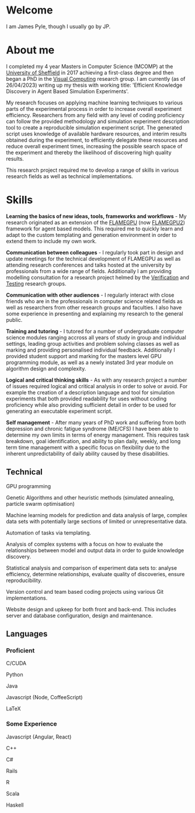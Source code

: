 # Welcome
I am James Pyle, though I usually go by JP.

# About me
I completed my 4 year Masters in Computer Science (MCOMP) at the [University of Sheffield](https://www.sheffield.ac.uk) in 2017 achieving a first-class degree and then began a PhD in the [Visual Computing](https://www.sheffield.ac.uk/dcs/research/groups/visual-computing) research group. I am currently (as of 26/04/2023) writing up my thesis with working title: 'Efficient Knowledge Discovery in Agent Based Simulation Experiments'.

My research focuses on applying machine learning techniques to various parts of the experimental process in order to increase overall experiment efficiency. Researchers from any field with any level of coding proficiency can follow the provided methodology and simulation experiment description tool to create a reproducible simulation experiment script. The generated script uses knowledge of available hardware resources, and interim results obtained during the experiment, to efficiently delegate these resources and reduce overall experiment times, increasing the possible search space of the experiment and thereby the likelihood of discovering high quality results.

This research project required me to develop a range of skills in various research fields as well as technical implementations.

# Skills

**Learning the basics of new ideas, tools, frameworks and workflows** - My research originated as an extension of the [FLAMEGPU](https://github.com/FLAMEGPU) (now [FLAMEGPU2](https://github.com/FLAMEGPU/FLAMEGPU2)) framework for agent based models. This required me to quickly learn and adapt to the custom templating and generation environment in order to extend them to include my own work.

**Communication between colleagues** - I regularly took part in design and update meetings for the technical development of FLAMEGPU as well as attending research conferences and talks hosted at the university by professionals from a wide range of fields. Additionally I am providing modelling consultation for a research project helmed by the [Verification](https://www.sheffield.ac.uk/dcs/research/groups/verification) and [Testing](https://www.sheffield.ac.uk/dcs/research/groups/testing) research groups.

**Communication with other audiences** - I regularly interact with close friends who are in the professionals in computer science related fields as well as researchers from other research groups and faculties. I also have some experience in presenting and explaining my research to the general public. 

**Training and tutoring** - I tutored for a number of undergraduate computer science modules ranging accross all years of study in group and individual settings, leading group activities and problem solving classes as well as marking and providing personalised individual feedback. Additionally I provided student support and marking for the masters level GPU programming module, as well as a newly instated 3rd year module on algorithm design and complexity.

**Logical and critical thinking skills** - As with any research project a number of issues required logical and critical analysis in order to solve or avoid. For example the creation of a description language and tool for simulation experiments that both provided readability for uses without coding proficiency while also providing sufficient detail in order to be used for generating an executable experiment script. 

**Self management** - After many years of PhD work and suffering from both depression and chronic fatigue syndrome (ME/CFS) I have been able to determine my own limits in terms of energy management. This requires task breakdown, goal identification, and ability to plan daily, weekly, and long term time management with a specific focus on flexibility due to the inherent unpredictability of daily ability caused by these disabilities.

## Technical
GPU programming

Genetic Algorithms and other heuristic methods (simulated annealing, particle swarm optimisation)

Machine learning models for prediction and data analysis of large, complex data sets with potentially large sections of limited or unrepresentative data.

Automation of tasks via templating.

Analysis of complex systems with a focus on how to evaluate the relationships between model and output data in order to guide knowledge discovery.

Statistical analysis and comparison of experiment data sets to: analyse efficiency, determine relationships, evaluate quality of discoveries, ensure reproducibility.

Version control and team based coding projects using various Git implementations.

Website design and upkeep for both front and back-end. This includes server and database configuration, design and maintenance.

## Languages
### Proficient
C/CUDA

Python

Java

Javascript (Node, CoffeeScript)

LaTeX

### Some Experience
Javascript (Angular, React)

C++

C#

Rails

R

Scala

Haskell
